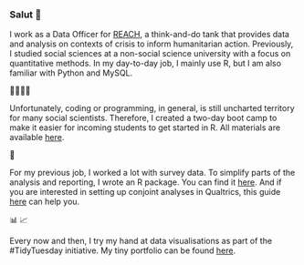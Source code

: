 ### Salut 👋

I work as a Data Officer for [REACH](https://www.reach-initiative.org), a think-and-do tank that provides data and analysis on contexts of crisis to inform humanitarian action. Previously, I studied social sciences at a non-social science university with a focus on quantitative methods. In my day-to-day job, I mainly use R, but I am also familiar with Python and MySQL. 

:man_technologist::woman_technologist:

Unfortunately, coding or programming, in general, is still uncharted territory for many social scientists. Therefore, I created a two-day boot camp to make it easier for incoming students to get started in R. All materials are available [here](https://github.com/bonschorno/rbootcamp_2021).

🌳

For my previous job, I worked a lot with survey data. To simplify parts of the analysis and reporting, I wrote an R package. You can find it [here](https://github.com/bonschorno/sep). And if you are interested in setting up conjoint analyses in Qualtrics, this guide [here](https://github.com/bonschorno/conjoint_excel) can help you. 

📊 📈

Every now and then, I try my hand at data visualisations as part of the #TidyTuesday initiative. My tiny portfolio can be found [here](https://github.com/bonschorno/TidyTuesday/tree/master/plots).
